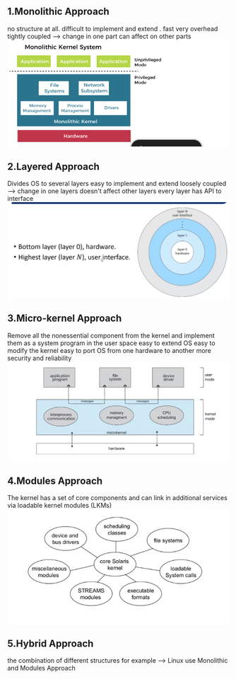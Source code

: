## 1.Monolithic Approach 
no structure at all.
difficult to implement and extend .
fast 
very overhead 
tightly coupled --> change in one part can affect on other parts 
![screen](./images/5.1.png)

## 2.Layered Approach 
Divides OS to several layers 
easy to implement and extend 
loosely coupled  --> change in one layers doesn't affect other layers
every layer has API to interface 
![screen](./images/5.2.png)

## 3.Micro-kernel Approach
Remove all the nonessential component from the kernel and implement them as a system program in the user space 
easy to extend OS easy to modify the kernel 
easy to port OS from one hardware to another 
more security and reliability 
![screen](./images/5.3.png)
## 4.Modules Approach
The kernel has a set of core components and can link in additional services via loadable kernel modules (LKMs)
![screen](./images/5.4.png)
## 5.Hybrid Approach
the combination of different structures 
for example --> Linux use Monolithic and Modules Approach
